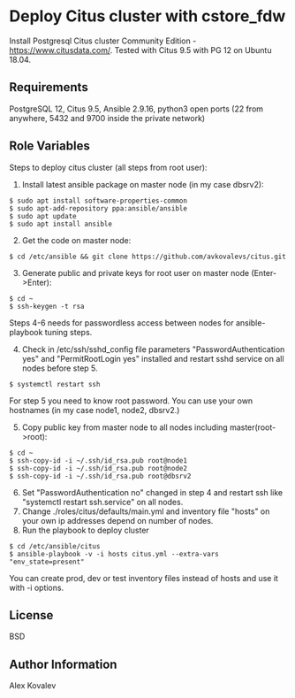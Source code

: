 Deploy Citus cluster with cstore_fdw
==================

Install Postgresql Citus cluster Community Edition  - https://www.citusdata.com/. Tested with Citus 9.5 with PG 12 on Ubuntu 18.04.

Requirements
------------

PostgreSQL 12, Citus 9.5, Ansible 2.9.16, python3  open ports (22 from anywhere, 5432 and 9700 inside the private network) 

Role Variables
--------------

Steps to deploy citus cluster (all steps from root user):
1. Install latest ansible package on master node (in my case dbsrv2): 
~~~
$ sudo apt install software-properties-common
$ sudo apt-add-repository ppa:ansible/ansible
$ sudo apt update
$ sudo apt install ansible
~~~
2. Get the code on master node: 
~~~ 
$ cd /etc/ansible && git clone https://github.com/avkovalevs/citus.git
~~~
3. Generate public and private keys for root user on master node (Enter->Enter): 
~~~
$ cd ~
$ ssh-keygen -t rsa
~~~
Steps 4-6 needs for passwordless access between nodes for ansible-playbook tuning steps.

4. Check in /etc/ssh/sshd_config file parameters "PasswordAuthentication yes" and "PermitRootLogin yes" installed and restart sshd service on all nodes before step 5.
~~~
$ systemctl restart ssh
~~~

For step 5 you need to know root password. You can use your own hostnames (in my case node1, node2, dbsrv2.) 

5. Copy public key from master node to all nodes including master(root->root): 
~~~
$ cd ~
$ ssh-copy-id -i ~/.ssh/id_rsa.pub root@node1
$ ssh-copy-id -i ~/.ssh/id_rsa.pub root@node2
$ ssh-copy-id -i ~/.ssh/id_rsa.pub root@dbsrv2
~~~
6. Set "PasswordAuthentication no" changed in step 4 and restart ssh like "systemctl restart ssh.service" on all nodes.
7. Change ./roles/citus/defaults/main.yml and inventory file "hosts" on your own ip addresses depend on number of nodes.
8. Run the playbook to deploy cluster
~~~
$ cd /etc/ansible/citus
$ ansible-playbook -v -i hosts citus.yml --extra-vars "env_state=present"
~~~
You can create prod, dev or test inventory files instead of hosts and use it with -i options.

License
-------

BSD

Author Information
------------------
Alex Kovalev
